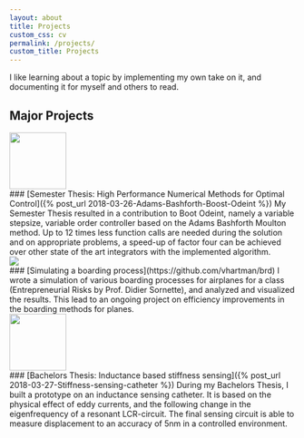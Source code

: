 ```yaml
---
layout: about
title: Projects
custom_css: cv
permalink: /projects/
custom_title: Projects
---
```


I like learning about a topic by implementing my own take on it, and documenting it for myself and others to read.

## Major Projects

<!---### The Moving Horizon Estimator
...

### Path planning with various algorithms
... --->

<div style="position: relative;"><img src="{{ site.url }}/assets/num-meth-icon.png" class="side-image" style="width: 100px; left: -120px;"></div>
### [Semester Thesis: High Performance Numerical Methods for Optimal Control]({% post_url 2018-03-26-Adams-Bashforth-Boost-Odeint %})
My Semester Thesis resulted in a contribution to Boot Odeint, namely a variable stepsize, variable order controller based on the Adams Bashforth Moulton method. Up to 12 times less function calls are needed during the solution and on appropriate problems, a speed-up of factor four can be achieved over other state of the art integrators with the implemented algorithm.

<div style="position: relative;"><img src="{{ site.url }}/assets/boarding-icon.png" class="side-image" ></div>
### [Simulating a boarding process](https://github.com/vhartman/brd)
I wrote a simulation of various boarding processes for airplanes for a class (Entrepreneurial Risks by Prof. Didier Sornette), and analyzed and visualized the results. This lead to an ongoing project on efficiency improvements in the boarding methods for planes.

<div style="position: relative;"><img src="{{ site.url }}/assets/ind-icon.png" class="side-image" style="width: 100px; left: -120px;"></div>
### [Bachelors Thesis: Inductance based stiffness sensing]({% post_url 2018-03-27-Stiffness-sensing-catheter %})
During my Bachelors Thesis, I built a prototype on an inductance sensing catheter. It is based on the physical effect of eddy currents, and the following change in the eigenfrequency of a resonant LCR-circuit. The final sensing circuit is able to measure displacement to an accuracy of 5nm in a controlled environment.